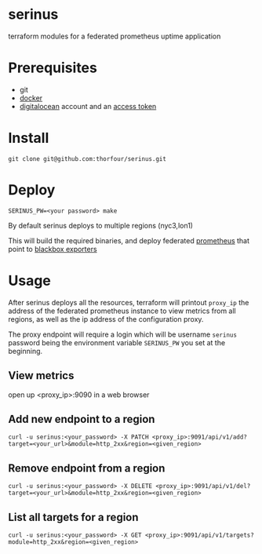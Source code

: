 # serinus
terraform modules for a federated prometheus uptime application

# Prerequisites 
- git
- [docker](https://www.docker.com/)
- [digitalocean](https://www.digitalocean.com/) account and an [access token](https://www.digitalocean.com/docs/api/create-personal-access-token/)

# Install
`git clone git@github.com:thorfour/serinus.git`

# Deploy 
`SERINUS_PW=<your password> make`

By default serinus deploys to multiple regions (nyc3,lon1)

This will build the required binaries, and deploy federated [prometheus](https://prometheus.io/) that point to [blackbox exporters](https://github.com/prometheus/blackbox_exporter)

# Usage

After serinus deploys all the resources, terraform will printout `proxy_ip` the address of the federated prometheus instance to view metrics from all regions, as well as the ip address of the configuration proxy. 

The proxy endpoint will require a login which will be username `serinus` password being the environment variable `SERINUS_PW` you set at the beginning. 

## View metrics

open up <proxy_ip>:9090 in a web browser

## Add new endpoint to a region

`curl -u serinus:<your_password> -X PATCH <proxy_ip>:9091/api/v1/add?target=<your_url>&module=http_2xx&region=<given_region>`

## Remove endpoint from a region

`curl -u serinus:<your_password> -X DELETE <proxy_ip>:9091/api/v1/del?target=<your_url>&module=http_2xx&region=<given_region>`

## List all targets for a region

`curl -u serinus:<your_password> -X GET <proxy_ip>:9091/api/v1/targets?module=http_2xx&region=<given_region>`
